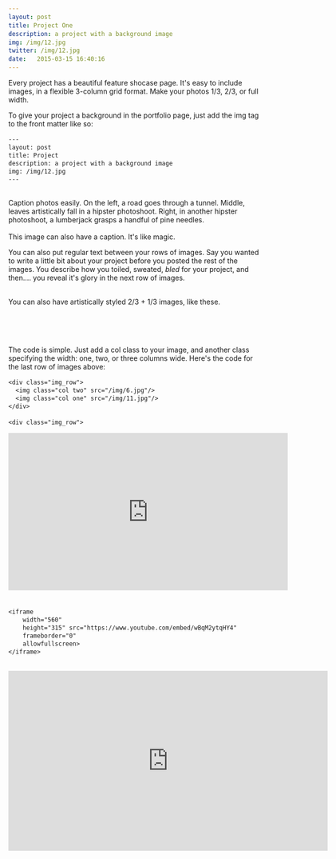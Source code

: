 ```yaml
---
layout: post
title: Project One
description: a project with a background image
img: /img/12.jpg
twitter: /img/12.jpg
date:   2015-03-15 16:40:16
---
```


Every project has a beautiful feature shocase page. It's easy to include images, in a flexible 3-column grid format. Make your photos 1/3, 2/3, or full width.

To give your project a background in the portfolio page, just add the img tag to the front matter like so: 

	---
	layout: post
	title: Project
	description: a project with a background image
	img: /img/12.jpg
	---


<div class="img_row">
	<img class="col one" src="{{ site.baseurl }}/img/1.jpg" alt="" title="example image"/>
	<img class="col one" src="{{ site.baseurl }}/img/2.jpg" alt="" title="example image"/>
	<img class="col one" src="{{ site.baseurl }}/img/3.jpg" alt="" title="example image"/>
</div>
<div class="col three caption">
	Caption photos easily. On the left, a road goes through a tunnel. Middle, leaves artistically fall in a hipster photoshoot. Right, in another hipster photoshoot, a lumberjack grasps a handful of pine needles.
</div>
<div class="img_row">
	<img class="col three" src="{{ site.baseurl }}/img/5.jpg" alt="" title="example image"/>
</div>
<div class="col three caption">
	This image can also have a caption. It's like magic. 
</div>

You can also put regular text between your rows of images. Say you wanted to write a little bit about your project before you posted the rest of the images. You describe how you toiled, sweated, *bled* for your project, and then.... you reveal it's glory in the next row of images.


<div class="img_row">
	<img class="col two" src="{{ site.baseurl }}/img/6.jpg" alt="" title="example image"/>
	<img class="col one" src="{{ site.baseurl }}/img/11.jpg" alt="" title="example image"/>
</div>
<div class="col three caption">
	You can also have artistically styled 2/3 + 1/3 images, like these.
</div>


<br/><br/><br/>


The code is simple. Just add a col class to your image, and another class specifying the width: one, two, or three columns wide. Here's the code for the last row of images above: 

	<div class="img_row">
	  <img class="col two" src="/img/6.jpg"/>
	  <img class="col one" src="/img/11.jpg"/>
	</div>
    
    <div class="img_row">

<div class="videoWrapper">
<iframe width="560" height="315" src="https://www.youtube.com/embed/wBqM2ytqHY4" frameborder="0" allowfullscreen></iframe>
</div>


<br/>
    
    <iframe 
        width="560" 
        height="315" src="https://www.youtube.com/embed/wBqM2ytqHY4" 
        frameborder="0" 
        allowfullscreen>
    </iframe>

<br/>

<div class="videoWrapper">
<iframe src="https://player.vimeo.com/video/169599296?color=949494&title=0&byline=0&portrait=0&badge=0" width="640" height="360" frameborder="0" webkitallowfullscreen mozallowfullscreen allowfullscreen></iframe>
</div>